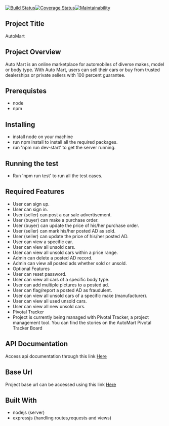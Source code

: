 
[![Build Status](https://travis-ci.org/t4christ/automart.svg?branch=develop)](https://travis-ci.org/t4christ/automart)[![Coverage Status](https://coveralls.io/repos/github/t4christ/automart/badge.svg?branch=develop)](https://coveralls.io/github/t4christ/automart?branch=develop)[![Maintainability](https://api.codeclimate.com/v1/badges/219325c41704e408abd7/maintainability)](https://codeclimate.com/github/t4christ/automart/maintainability)

## Project Title
AutoMart

## Project Overview
Auto Mart is an online marketplace for automobiles of diverse makes, model or body type. With Auto Mart, users can sell their cars or buy from trusted dealerships or private sellers with 100 percent guarantee.

## Prerequistes
- node
- npm  


## Installing
- install node on your machine
- run npm install to install all the required packages.
- run 'npm run dev-start' to get the server running.

## Running the test
- Run 'npm run test' to run all the test cases.

## Required Features
- User can sign up.
- User can sign in.
- User (seller) can post a car sale advertisement.
- User (buyer) can make a purchase order.
- User (buyer) can update the price of his/her purchase order.
- User (seller) can mark his/her posted AD as sold.
- User (seller) can update the price of his/her posted AD.
- User can view a specific car.
- User can view all unsold cars.
- User can view all unsold cars within a price range.
- Admin can delete a posted AD record.
- Admin can view all posted ads whether sold or unsold.
- Optional Features
- User can reset password.
- User can view all cars of a specific body type.
- User can add multiple pictures to a posted ad.
- User can flag/report a posted AD as fraudulent.
- User can view all unsold cars of a specific make (manufacturer).
- User can view all used unsold cars.
- User can view all new unsold cars.
- Pivotal Tracker
- Project is currently being managed with Pivotal Tracker, a project management     tool. You can find the stories on the AutoMart Pivotal Tracker Board

## API Documentation
 Access api documentation through this link [Here](https://temitayobakare.docs.apiary.io/)


## Base Url
Project base url can be accessed using this link [Here](https://automart-server.herokuapp.com/api/v1/)

## Built With
- nodejs (server)
- expressjs (handling routes,requests and views)